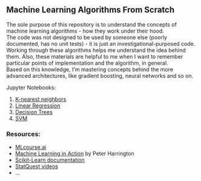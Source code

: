 ## Machine Learning Algorithms From Scratch
The sole purpose of this repository is to understand the concepts of machine learning algorithms - how they work under their hood.  
The code was not designed to be used by someone else (poorly documented, has no unit tests) - it is just an investigational-purposed code.  
Working through these algorithms helps me understand the idea behind them. Also, these materials are helpful to me when I want to remember particular points of implementation and the algorithm, in general.  
Based on this knowledge, I'm mastering concepts behind the more advanced architectures, like gradient boosting, neural networks and so on.  

Jupyter Notebooks:
1. [K-nearest neighbors](https://nbviewer.org/github/Extremesarova/machine_learning_algorithms/blob/main/knn/knn_iris.ipynb)
2. [Linear Regression](https://nbviewer.org/github/Extremesarova/machine_learning_algorithms/blob/main/linear_regression/regression.ipynb)
3. [Decision Trees](https://nbviewer.org/github/Extremesarova/machine_learning_algorithms/blob/main/decision_trees/decision_trees.ipynb)
4. [SVM](https://nbviewer.org/github/Extremesarova/machine_learning_algorithms/blob/main/svd/svd.ipynb)

### Resources:
 - [MLcourse.ai](https://mlcourse.ai/)
 - [Machine Learning in Action](https://www.manning.com/books/machine-learning-in-action) by Peter Harrington
 - [Scikit-Learn documentation](https://scikit-learn.org/stable/)
 - [StatQuest videos](https://www.youtube.com/channel/UCtYLUTtgS3k1Fg4y5tAhLbw)
 - ...